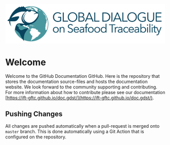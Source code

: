 ![Built-in request link](./src/assets/GDST_Logo.png)
# Welcome 
Welcome to the GitHub Documentation GitHub. Here is the repository that stores the documentation source-files and hosts the documentation website. We look forward to the community supporting and contributing. For more information about how to contribute please see our documentation [https://ift-gftc.github.io/doc.gdst/](https://ift-gftc.github.io/doc.gdst/).

## Pushing Changes
All changes are pushed automatically when a pull-request is merged onto `master` branch. This is done automatically using a Git Action that is configured on the repository.
